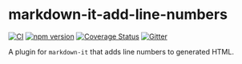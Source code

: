 # markdown-it-add-line-numbers

[![CI](https://github.com/samdouble/markdown-it-add-line-numbers/actions/workflows/checks.yml/badge.svg)](https://github.com/samdouble/markdown-it-add-line-numbers/actions/workflows/checks.yml)
[![npm version](https://img.shields.io/npm/v/markdown-it-add-line-numbers.svg?style=flat)](https://www.npmjs.org/package/markdown-it-add-line-numbers)
[![Coverage Status](https://coveralls.io/repos/samdouble/markdown-it-add-line-numbers/badge.svg?branch=master&service=github)](https://coveralls.io/github/samdouble/markdown-it-add-line-numbers?branch=master)
[![Gitter](https://badges.gitter.im/Join%20Chat.svg)](https://gitter.im/samdouble/markdown-it-add-line-numbers)

A plugin for `markdown-it` that adds line numbers to generated HTML.
